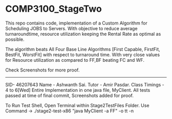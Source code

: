 # COMP3100_StageTwo
This repo contains code, implementation of a Custom Algorithm for Scheduling JOBS to Servers. With objective to reduce average turnaroundtime, resource utilization keeping the Rental Rate as optimal as possible.

The algorithm beats All Four Base Line Algorithms [First Capable, FirstFit, BestFit, WorstFit] with respect to turnaround time. With very close values for Resource utilization as compared to FF,BF beating FC and WF. 

Check Screenshots for more proof. 

-----------------------------------------------------------------------------------------------------------------------------------------------------------

SID- 46207643
Name - Ashwanth Sai.
Tutor - Amir Pasdar.
Class Timings - 4 to 6[Wed]
Entire Implementation in one java file, MyClient. All tests passed at time of final commit, Screenshots added for proof.


To Run Test Shell, Open Terminal within Stage2TestFiles Folder. Use Command -> ./stage2-test-x86 "java MyClient -a FF" -o tt -n
